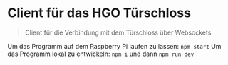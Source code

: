 # Client für das HGO Türschloss
> Client für die Verbindung mit dem Türschloss über Websockets

Um das Programm auf dem Raspberry Pi laufen zu lassen:
`npm start`
Um das Programm lokal zu entwickeln:
`npm i`
und dann
`npm run dev`
